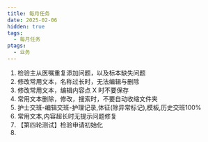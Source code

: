 ```yaml
---
title: 每月任务
date: 2025-02-06
hidden: true
tags:
  - 每月任务
ptags:
  - 业务
---
```


1. 检验主从医嘱重复添加问题，以及标本缺失问题
2. 修改常用文本，名称过长时，无法编辑与删除
3. 修改常用文本，编辑内容点 X 时不要保存
4. 常用文本删除，修改，搜索时，不要自动收缩文件夹
5. 护士交班-编辑交班-护理记录,体征(除异常标记),模板,历史交班100%
6. 常用文本,内容超长时无提示问题修复
7. 【第四轮测试】检验申请初始化
8. 